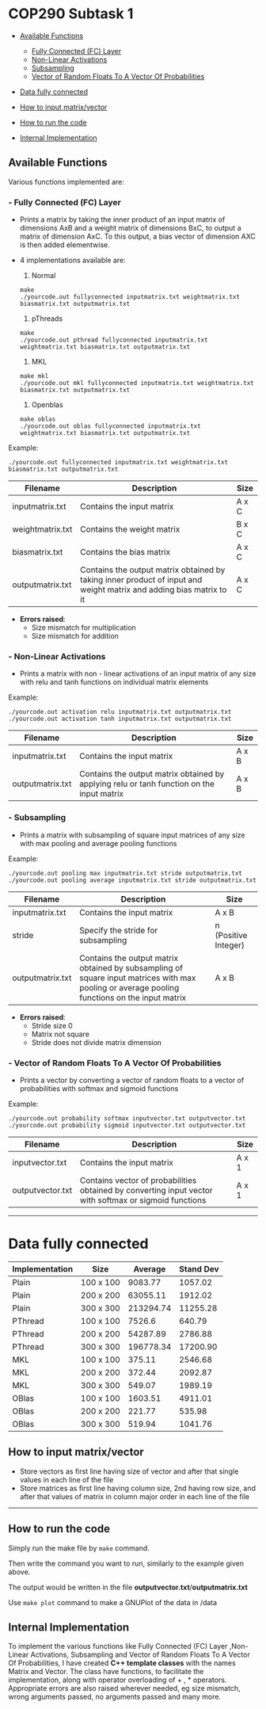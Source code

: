 # COP290 Subtask 1


  - [Available Functions](#Available-Functions)
    -   [Fully Connected (FC) Layer](#---fully-connected-fc-layer)
    -   [Non-Linear Activations](#---non-linear-activations)
    -   [Subsampling](#---subsampling)
    -   [Vector of Random Floats To A Vector Of Probabilities](#---vector-of-random-floats-to-a-vector-of-probabilities)
  
  - [Data fully connected](#data-fully-connected)
  - [How to input matrix/vector](#how-to-input-matrixvector)
  - [How to run the code](#how-to-run-the-code)
  - [Internal Implementation](#internal-implementation)

## Available Functions
  
  Various functions implemented are:

### -  Fully Connected (FC) Layer

 - Prints a matrix by taking the inner product of an input matrix of dimensions AxB and a weight matrix of dimensions BxC, to output a matrix of dimension AxC. To this output, a bias vector of dimension AXC is then added elementwise.

- 4 implementations available are:
  1. Normal 
    ```
    make
    ./yourcode.out fullyconnected inputmatrix.txt weightmatrix.txt biasmatrix.txt outputmatrix.txt
    ```
  1. pThreads 
    ```
    make
    ./yourcode.out pthread fullyconnected inputmatrix.txt weightmatrix.txt biasmatrix.txt outputmatrix.txt
    ```
  1. MKL 
    ```
    make mkl
    ./yourcode.out mkl fullyconnected inputmatrix.txt weightmatrix.txt biasmatrix.txt outputmatrix.txt
    ```
  1. Openblas 
    ```
    make oblas
    ./yourcode.out oblas fullyconnected inputmatrix.txt weightmatrix.txt biasmatrix.txt outputmatrix.txt
    ```


Example: 

```
./yourcode.out fullyconnected inputmatrix.txt weightmatrix.txt biasmatrix.txt outputmatrix.txt
```
Filename | Description | Size
------------ | ------------- | -------------
inputmatrix.txt | Contains the input matrix | A x C
weightmatrix.txt | Contains the weight matrix | B x C
biasmatrix.txt | Contains the bias matrix | A x C
outputmatrix.txt | Contains the output matrix obtained by taking inner product of input and weight matrix and adding bias matrix to it | A x C

- **Errors raised**: 
  - Size mismatch for multiplication
  - Size mismatch for addition
    

### -  Non-Linear Activations 
- Prints a matrix with non - linear activations of an input matrix of any size with relu and tanh functions on individual matrix elements

Example:

```
./yourcode.out activation relu inputmatrix.txt outputmatrix.txt
./yourcode.out activation tanh inputmatrix.txt outputmatrix.txt
```

Filename | Description | Size
------------ | ------------- | -------------
inputmatrix.txt | Contains the input matrix | A x B
outputmatrix.txt | Contains the output matrix obtained by applying relu or tanh function on the input matrix | A x B

   

### -  Subsampling

- Prints a matrix with subsampling of square input matrices of any size with max pooling and average pooling functions

Example:

```
./yourcode.out pooling max inputmatrix.txt stride outputmatrix.txt
./yourcode.out pooling average inputmatrix.txt stride outputmatrix.txt
```

Filename | Description | Size
------------ | ------------- | -------------
inputmatrix.txt | Contains the input matrix | A x B
stride | Specify the stride for subsampling | n (Positive Integer)
outputmatrix.txt | Contains the output matrix obtained by subsampling of square input matrices with max pooling or average pooling functions on the input matrix | A x B
    
- **Errors raised**: 
  - Stride size 0
  - Matrix not square
  - Stride does not divide matrix dimension

### -  Vector of Random Floats To A Vector Of Probabilities

- Prints a vector by converting a vector of random floats to a vector of probabilities with softmax and sigmoid functions

Example:

```
./yourcode.out probability softmax inputvector.txt outputvector.txt
./yourcode.out probability sigmoid inputvector.txt outputvector.txt
```

Filename | Description | Size
------------ | ------------- | -------------
inputvector.txt | Contains the input matrix | A x 1
outputvector.txt | Contains vector of probabilities obtained by converting input vector with softmax or sigmoid functions | A x 1
    
<hr>

# Data fully connected

Implementation | Size | Average | Stand Dev
------------ | ------------- | ------------- | -------------
Plain | 100 x 100 | 9083.77 | 1057.02
Plain | 200 x 200 | 63055.11 | 1912.02
Plain | 300 x 300 | 213294.74 | 11255.28
PThread | 100 x 100 | 7526.6 | 640.79
PThread | 200 x 200 | 54287.89 | 2786.88
PThread | 300 x 300 | 196778.34 | 17200.90
MKL | 100 x 100 | 375.11 | 2546.68
MKL | 200 x 200 | 372.44 | 2092.87
MKL | 300 x 300 | 549.07 | 1989.19
OBlas | 100 x 100 | 1603.51 |4911.01
OBlas | 200 x 200 | 221.77 |535.98
OBlas | 300 x 300 | 519.94 |1041.76


## How to input matrix/vector

- Store vectors as first line having size of vector and after that single values in each line of the file
- Store matrices as first line having column size, 2nd having row size, and after that values of matrix in column major order in each line of the file

<hr>


## How to run the code

Simply run the make file by `make` command.

Then write the command you want to run, similarly to the example given above. 

The output would be written in the file **outputvector.txt**/**outputmatrix.txt**

Use `make plot` command to make a GNUPlot of the data in /data

## Internal Implementation

To implement the various functions like Fully Connected (FC) Layer ,Non-Linear Activations, Subsampling and Vector of Random Floats To A Vector Of Probabilities, I have created **C++ template classes** with the names Matrix and Vector. The class have functions, to facilitate the implementation, along with operator overloading of + , * operators. Appropriate errors are also raised wherever needed, eg size mismatch, wrong arguments passed, no arguments passed and many more.